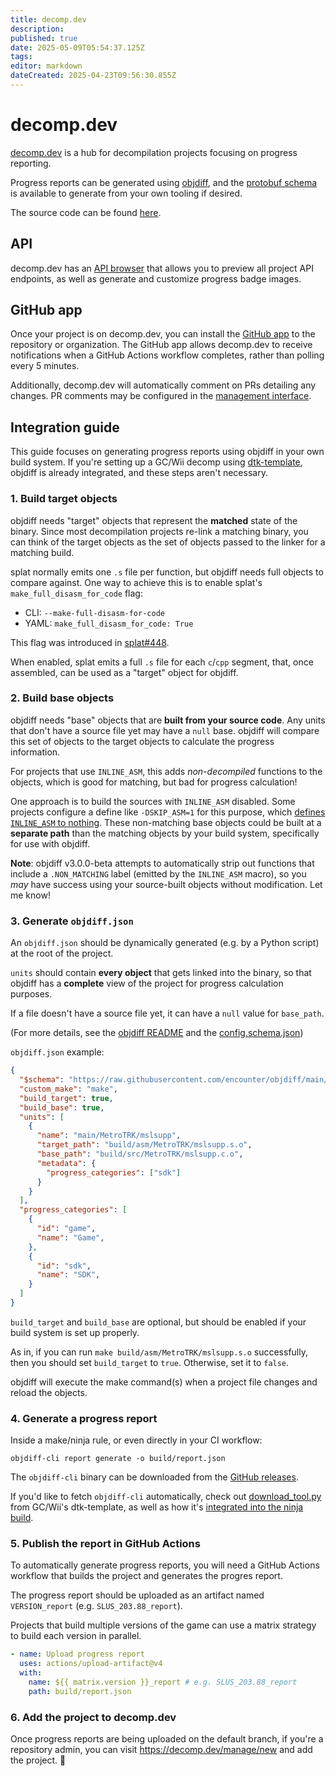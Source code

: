 ```yaml
---
title: decomp.dev
description: 
published: true
date: 2025-05-09T05:54:37.125Z
tags: 
editor: markdown
dateCreated: 2025-04-23T09:56:30.855Z
---
```


# decomp.dev

[decomp.dev](https://decomp.dev) is a hub for decompilation projects focusing on progress reporting.

Progress reports can be generated using [objdiff](https://github.com/encounter/objdiff), and the [protobuf schema](https://github.com/encounter/objdiff/blob/main/objdiff-core/protos/report.proto) is available to generate from your own tooling if desired.

The source code can be found [here](https://github.com/encounter/decomp.dev).

## API

decomp.dev has an [API browser](https://decomp.dev/api) that allows you to preview all project API endpoints, as well as generate and customize progress badge images.

## GitHub app

Once your project is on decomp.dev, you can install the [GitHub app](https://github.com/apps/decomp-dev) to the repository or organization. The GitHub app allows decomp.dev to receive notifications when a GitHub Actions workflow completes, rather than polling every 5 minutes.

Additionally, decomp.dev will automatically comment on PRs detailing any changes. PR comments may be configured in the [management interface](https://decomp.dev/manage).

## Integration guide

This guide focuses on generating progress reports using objdiff in your own build system. If you're setting up a GC/Wii decomp using [dtk-template](https://github.com/encounter/dtk-template), objdiff is already integrated, and these steps aren't necessary.

### 1. Build target objects

objdiff needs "target" objects that represent the **matched** state of the binary. Since most decompilation projects re-link a matching binary, you can think of the target objects as the set of objects passed to the linker for a matching build.

splat normally emits one `.s` file per function, but objdiff needs full objects to compare against.
One way to achieve this is to enable splat's `make_full_disasm_for_code` flag:

* CLI: `--make-full-disasm-for-code`
* YAML: `make_full_disasm_for_code: True`

This flag was introduced in [splat#448](<https://github.com/ethteck/splat/pull/448>).

When enabled, splat emits a full `.s` file for each `c`/`cpp` segment, that, once assembled, can be used as a "target" object for objdiff.

### 2. Build base objects

objdiff needs "base" objects that are **built from your source code**. Any units that don't have a source file yet may have a `null` base. objdiff will compare this set of objects to the target objects to calculate the progress information.

For projects that use `INLINE_ASM`, this adds *non-decompiled* functions to the objects, which is good for matching, but bad for progress calculation! 

One approach is to build the sources with `INLINE_ASM` disabled. Some projects configure a define like `-DSKIP_ASM=1` for this purpose, which [defines `INLINE_ASM` to nothing](<https://github.com/ladysilverberg/xenogears-decomp/blob/ae2a8ffce15f59fc9814286b7c322e99dc9d8ef7/include/include_asm.h#L4>). These non-matching base objects could be built at a **separate path** than the matching objects by your build system, specifically for use with objdiff.

**Note**: objdiff v3.0.0-beta attempts to automatically strip out functions that include a `.NON_MATCHING` label (emitted by the `INLINE_ASM` macro), so you *may* have success using your source-built objects without modification. Let me know!

### 3. Generate `objdiff.json`

An `objdiff.json` should be dynamically generated (e.g. by a Python script) at the root of the project.

`units` should contain **every object** that gets linked into the binary, so that objdiff has a **complete** view of the project
for progress calculation purposes.

If a file doesn't have a source file yet, it can have a `null` value for `base_path`.

(For more details, see the [objdiff README](<https://github.com/encounter/objdiff?tab=readme-ov-file#configuration>) and the [config.schema.json](<https://github.com/encounter/objdiff/blob/main/config.schema.json>))

`objdiff.json` example:

```json
{
  "$schema": "https://raw.githubusercontent.com/encounter/objdiff/main/config.schema.json",
  "custom_make": "make",
  "build_target": true,
  "build_base": true,
  "units": [
    {
      "name": "main/MetroTRK/mslsupp",
      "target_path": "build/asm/MetroTRK/mslsupp.s.o",
      "base_path": "build/src/MetroTRK/mslsupp.c.o",
      "metadata": {
        "progress_categories": ["sdk"]
      }
    }
  ],
  "progress_categories": [
    {
      "id": "game",
      "name": "Game",
    },
    {
      "id": "sdk",
      "name": "SDK",
    }
  ]
}
```

`build_target` and `build_base` are optional, but should be enabled if your build system is set up properly.

As in, if you can run `make build/asm/MetroTRK/mslsupp.s.o` successfully, then you should set `build_target` to `true`.
Otherwise, set it to `false`.

objdiff will execute the make command(s) when a project file changes and reload the objects.

### 4. Generate a progress report

Inside a make/ninja rule, or even directly in your CI workflow:

```
objdiff-cli report generate -o build/report.json
```

The `objdiff-cli` binary can be downloaded from the [GitHub releases](<https://github.com/encounter/objdiff/releases>).

If you'd like to fetch `objdiff-cli` automatically, check out [download_tool.py](<https://github.com/encounter/dtk-template/blob/main/tools/download_tool.py>) from GC/Wii's dtk-template, as well as how it's [integrated into the ninja build](<https://github.com/encounter/dtk-template/blob/2e907657cca5cd96ebad7ed1ce7a38c55a7b118b/tools/project.py#L512-L521>).

### 5. Publish the report in GitHub Actions

To automatically generate progress reports, you will need a GitHub Actions workflow that builds the project and generates the progres report.

The progress report should be uploaded as an artifact named `VERSION_report` (e.g. `SLUS_203.88_report`).

Projects that build multiple versions of the game can use a matrix strategy to build each version in parallel.

```yaml
- name: Upload progress report
  uses: actions/upload-artifact@v4
  with:
    name: ${{ matrix.version }}_report # e.g. SLUS_203.88_report
    path: build/report.json
```

### 6. Add the project to decomp.dev

Once progress reports are being uploaded on the default branch, if you're a repository admin, you can visit <https://decomp.dev/manage/new> and add the project. 🎉
